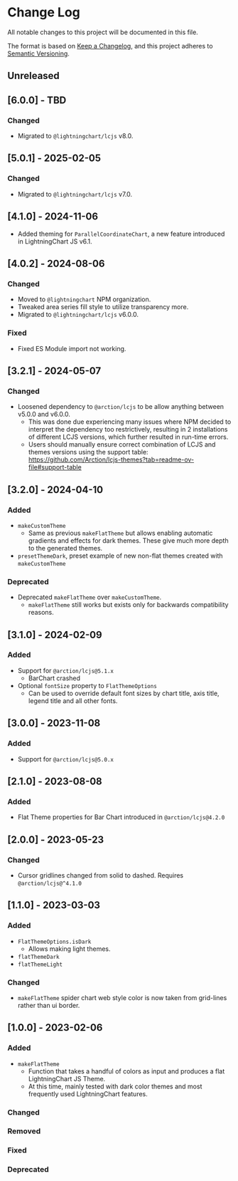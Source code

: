 # Change Log

All notable changes to this project will be documented in this file.

The format is based on [Keep a Changelog](https://keepachangelog.com/en/1.0.0/),
and this project adheres to [Semantic Versioning](https://semver.org/spec/v2.0.0.html).

## Unreleased

## [6.0.0] - TBD

### Changed

-   Migrated to `@lightningchart/lcjs` v8.0.

## [5.0.1] - 2025-02-05

### Changed

-   Migrated to `@lightningchart/lcjs` v7.0.

## [4.1.0] - 2024-11-06

-   Added theming for `ParallelCoordinateChart`, a new feature introduced in LightningChart JS v6.1.

## [4.0.2] - 2024-08-06

### Changed

-   Moved to `@lightningchart` NPM organization.
-   Tweaked area series fill style to utilize transparency more.
-   Migrated to `@lightningchart/lcjs` v6.0.0.

### Fixed

-   Fixed ES Module import not working.

## [3.2.1] - 2024-05-07

### Changed

-   Loosened dependency to `@arction/lcjs` to be allow anything between v5.0.0 and v6.0.0.
    -   This was done due experiencing many issues where NPM decided to interpret the dependency too restrictively, resulting in 2 installations of different LCJS versions, which further resulted in run-time errors.
    -   Users should manually ensure correct combination of LCJS and themes versions using the support table: https://github.com/Arction/lcjs-themes?tab=readme-ov-file#support-table

## [3.2.0] - 2024-04-10

### Added

-   `makeCustomTheme`
    -   Same as previous `makeFlatTheme` but allows enabling automatic gradients and effects for dark themes. These give much more depth to the generated themes.
-   `presetThemeDark`, preset example of new non-flat themes created with `makeCustomTheme`

### Deprecated

-   Deprecated `makeFlatTheme` over `makeCustomTheme`.
    -   `makeFlatTheme` still works but exists only for backwards compatibility reasons.

## [3.1.0] - 2024-02-09

### Added

-   Support for `@arction/lcjs@5.1.x`
    -   BarChart crashed
-   Optional `fontSize` property to `FlatThemeOptions`
    -   Can be used to override default font sizes by chart title, axis title, legend title and all other fonts.

## [3.0.0] - 2023-11-08

### Added

-   Support for `@arction/lcjs@5.0.x`

## [2.1.0] - 2023-08-08

### Added

-   Flat Theme properties for Bar Chart introduced in `@arction/lcjs@4.2.0`

## [2.0.0] - 2023-05-23

### Changed

-   Cursor gridlines changed from solid to dashed. Requires `@arction/lcjs@^4.1.0`

## [1.1.0] - 2023-03-03

### Added

-   `FlatThemeOptions.isDark`
    -   Allows making light themes.
-   `flatThemeDark`
-   `flatThemeLight`

### Changed

-   `makeFlatTheme` spider chart web style color is now taken from grid-lines rather than ui border.

## [1.0.0] - 2023-02-06

### Added

-   `makeFlatTheme`
    -   Function that takes a handful of colors as input and produces a flat LightningChart JS Theme.
    -   At this time, mainly tested with dark color themes and most frequently used LightningChart features.

### Changed

### Removed

### Fixed

### Deprecated
